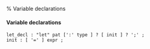 % Variable declarations

#### Variable declarations

```antlr
let_decl : "let" pat [':' type ] ? [ init ] ? ';' ;
init : [ '=' ] expr ;
```

